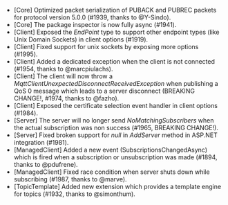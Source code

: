 * [Core] Optimized packet serialization of PUBACK and PUBREC packets for protocol version 5.0.0 (#1939, thanks to @Y-Sindo).
* [Core] The package inspector is now fully async (#1941).
* [Client] Exposed the _EndPoint_ type to support other endpoint types (like Unix Domain Sockets) in client options (#1919).
* [Client] Fixed support for unix sockets by exposing more options (#1995).
* [Client] Added a dedicated exception when the client is not connected (#1954, thanks to @marcpiulachs).
* [Client] The client will now throw a _MqttClientUnexpectedDisconnectReceivedException_ when publishing a QoS 0 message which leads to a server disconnect (BREAKING CHANGE!, #1974, thanks to @fazho).
* [Client] Exposed the certificate selection event handler in client options (#1984).
* [Server] The server will no longer send _NoMatchingSubscribers_ when the actual subscription was non success (#1965, BREAKING CHANGE!).
* [Server] Fixed broken support for _null_ in _AddServer_ method in ASP.NET integration (#1981).
* [ManagedClient] Added a new event (SubscriptionsChangedAsync) which is fired when a subscription or unsubscription was made (#1894, thanks to @pdufrene).
* [ManagedClient] Fixed race condition when server shuts down while subscribing (#1987, thanks to @marve).
* [TopicTemplate] Added new extension which provides a template engine for topics (#1932, thanks to @simonthum).
